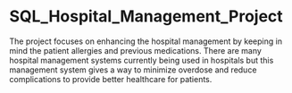 # SQL_Hospital_Management_Project
The project focuses on enhancing the hospital management by keeping in mind the patient allergies and previous medications. There are many hospital management systems currently being used in hospitals but this management system gives a way to minimize overdose and reduce complications to provide better healthcare for patients.
